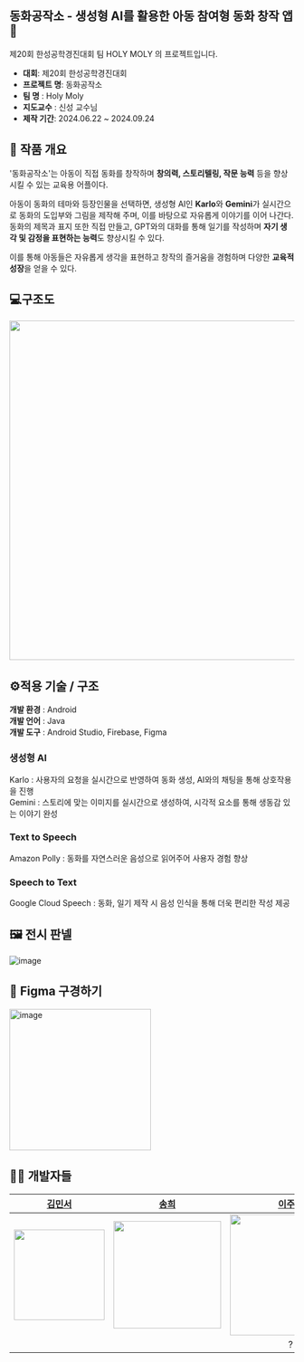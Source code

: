 ## 동화공작소 - 생성형 AI를 활용한 아동 참여형 동화 창작 앱 🌈
제20회 한성공학경진대회 팀 HOLY MOLY 의  프로젝트입니다. <br>
- **대회**: 제20회 한성공학경진대회
- **프로젝트 명**: 동화공작소
- **팀 명** : Holy Moly
- **지도교수** :  신성 교수님
- **제작 기간**: 2024.06.22 ~ 2024.09.24

## 🙌 작품 개요
  '동화공작소'는 아동이 직접 동화를 창작하며 **창의력, 스토리텔링, 작문 능력** 등을 향상시킬 수 있는 교육용 어플이다.

  아동이 동화의 테마와 등장인물을 선택하면, 생성형 AI인 **Karlo**와 **Gemini**가 실시간으로 동화의 도입부와 그림을 제작해 주며, 이를 바탕으로 자유롭게 이야기를 이어 나간다. 동화의 제목과 표지 또한 직접 만들고, GPT와의 대화를 통해 일기를 작성하며 **자기 생각 및 감정을 표현하는 능력**도 향상시킬 수 있다.

  이를 통해 아동들은 자유롭게 생각을 표현하고 창작의 즐거움을 경험하며 다양한 **교육적 성장**을 얻을 수 있다. 
## 💻구조도
<img src="https://github.com/user-attachments/assets/6c30f466-d4fb-4ae4-a457-129202aeedc8" width="600" />

## ⚙️적용 기술 / 구조
**개발 환경** : Android
<br>
**개발 언어** : Java
<br>
**개발 도구** : Android Studio, Firebase, Figma

### 생성형 AI 
Karlo : 사용자의 요청을 실시간으로 반영하여 동화 생성, AI와의 채팅을 통해 상호작용을 진행
<br>
Gemini : 스토리에 맞는 이미지를 실시간으로 생성하여, 시각적 요소를 통해 생동감 있는 이야기 완성

### Text to Speech
Amazon Polly : 동화를 자연스러운 음성으로 읽어주어 사용자 경험 향상

### Speech to Text
Google Cloud Speech : 동화, 일기 제작 시 음성 인식을 통해 더욱 편리한 작성 제공


## 🖼️ 전시 판넬
![image](https://github.com/user-attachments/assets/c63032d4-eabf-4de8-ae3b-8f901d7fa120)

## 🎨 Figma 구경하기
<a href="https://www.figma.com/design/4Koc32K9nLXDxRoosE0UXA/Untitled?node-id=0-1&t=z8qKo2yH3CFQMyam-1" target="_blank">
    <img src="https://github.com/user-attachments/assets/a609ee0b-f966-4969-b358-eb08f1b3cc15" alt="image" style="width: 250px"/>
</a>


## 👩‍💻 개발자들


| [김민서](https://github.com/sunmay12)| [송희](https://github.com/felizsong) | [이주현](https://github.com/hana03030) | [주지혜](https://github.com/ZUZ1H3) |
| ------------ | ------------- | ------------- | ------------- |
| <img src="https://github.com/user-attachments/assets/8c7339a3-7584-4b1e-bc21-2057ce3dce6f" width="160" /> |<img src="https://github.com/user-attachments/assets/e444b6bb-e99a-4b23-b7c0-970ec46ac3b0" width="190" />|<img src="https://github.com/user-attachments/assets/c67c309c-d070-48d0-b814-d45cd01ab4a5" width="214" />|<img src="https://github.com/user-attachments/assets/4cce6e92-d85f-4e77-9ad0-c6afc1318fbe" width="172" />|
| <center></center> | <center></center> | <center>?</center> | <center></center> |



